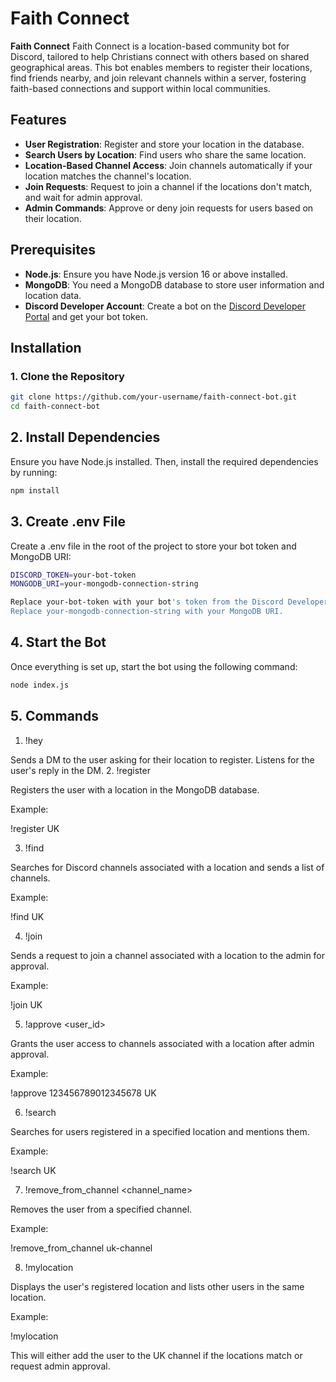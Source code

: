 # Faith Connect

**Faith Connect** Faith Connect is a location-based community bot for Discord, tailored to help Christians connect with others based on shared geographical areas. This bot enables members to register their locations, find friends nearby, and join relevant channels within a server, fostering faith-based connections and support within local communities.
## Features

- **User Registration**: Register and store your location in the database.
- **Search Users by Location**: Find users who share the same location.
- **Location-Based Channel Access**: Join channels automatically if your location matches the channel's location.
- **Join Requests**: Request to join a channel if the locations don't match, and wait for admin approval.
- **Admin Commands**: Approve or deny join requests for users based on their location.

## Prerequisites

- **Node.js**: Ensure you have Node.js version 16 or above installed.
- **MongoDB**: You need a MongoDB database to store user information and location data.
- **Discord Developer Account**: Create a bot on the [Discord Developer Portal](https://discord.com/developers/applications) and get your bot token.

## Installation

### 1. Clone the Repository

```bash
git clone https://github.com/your-username/faith-connect-bot.git
cd faith-connect-bot
```
## 2. Install Dependencies

Ensure you have Node.js installed. Then, install the required dependencies by running:
```bash
npm install
```

## 3. Create .env File

Create a .env file in the root of the project to store your bot token and MongoDB URI:
```bash
DISCORD_TOKEN=your-bot-token
MONGODB_URI=your-mongodb-connection-string

Replace your-bot-token with your bot's token from the Discord Developer Portal.
Replace your-mongodb-connection-string with your MongoDB URI.
```
## 4. Start the Bot

Once everything is set up, start the bot using the following command:
```bash
node index.js
```

## 5. Commands
1. !hey

Sends a DM to the user asking for their location to register. Listens for the user's reply in the DM.
2. !register <location>

Registers the user with a location in the MongoDB database.

Example:

!register UK

3. !find <location>

Searches for Discord channels associated with a location and sends a list of channels.

Example:

!find UK

4. !join <location>

Sends a request to join a channel associated with a location to the admin for approval.

Example:

!join UK

5. !approve <user_id> <location>

Grants the user access to channels associated with a location after admin approval.

Example:

!approve 123456789012345678 UK

6. !search <location>

Searches for users registered in a specified location and mentions them.

Example:

!search UK

7. !remove_from_channel <channel_name>

Removes the user from a specified channel.

Example:

!remove_from_channel uk-channel

8. !mylocation

Displays the user's registered location and lists other users in the same location.

Example:

!mylocation

This will either add the user to the UK channel if the locations match or request admin approval.
